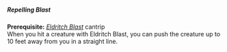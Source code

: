 ##### Repelling Blast

**Prerequisite:**
_[<span class="spell">Eldritch Blast</span>](#Eldritch_Blast_eldritch_blast)_ cantrip
\
When you hit a creature with Eldritch Blast, you can push the creature up to 10 feet away from you in a straight line.
